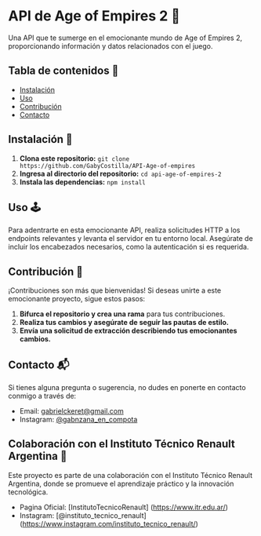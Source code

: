 # API de Age of Empires 2 🏰

Una API que te sumerge en el emocionante mundo de Age of Empires 2, proporcionando información y datos relacionados con el juego.



## Tabla de contenidos 📑

- [Instalación](#instalación)
- [Uso](#uso)
- [Contribución](#contribución)
- [Contacto](#contacto)

## Instalación 🚀

1. **Clona este repositorio:** `git clone https://github.com/GabyCostilla/API-Age-of-empires`
2. **Ingresa al directorio del repositorio:** `cd api-age-of-empires-2`
3. **Instala las dependencias:** `npm install`

## Uso 🕹️

Para adentrarte en esta emocionante API, realiza solicitudes HTTP a los endpoints relevantes y levanta el servidor en tu entorno local. Asegúrate de incluir los encabezados necesarios, como la autenticación si es requerida.

## Contribución 🤝

¡Contribuciones son más que bienvenidas! Si deseas unirte a este emocionante proyecto, sigue estos pasos:

1. **Bifurca el repositorio y crea una rama** para tus contribuciones.
2. **Realiza tus cambios y asegúrate de seguir las pautas de estilo.**
3. **Envía una solicitud de extracción describiendo tus emocionantes cambios.**

## Contacto 📬

Si tienes alguna pregunta o sugerencia, no dudes en ponerte en contacto conmigo a través de:

- Email: gabrielckeret@gmail.com
- Instagram: [@gabnzana_en_compota](https://www.instagram.com/gabnzana_en_compota/)

## Colaboración con el Instituto Técnico Renault Argentina 🚗

Este proyecto es parte de una colaboración con el Instituto Técnico Renault Argentina, donde se promueve el aprendizaje práctico y la innovación tecnológica.

 - Pagina Oficial: [InstitutoTecnicoRenault] (https://www.itr.edu.ar/)  
 - Instagram: [@instituto_tecnico_renault] (https://www.instagram.com/instituto_tecnico_renault/)
